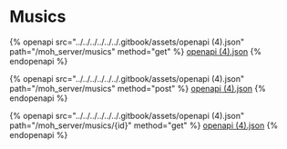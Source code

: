 # Musics

{% openapi src="../../../../../../.gitbook/assets/openapi (4).json" path="/moh_server/musics" method="get" %}
[openapi (4).json](<../../../../../../.gitbook/assets/openapi (4).json>)
{% endopenapi %}

{% openapi src="../../../../../../.gitbook/assets/openapi (4).json" path="/moh_server/musics" method="post" %}
[openapi (4).json](<../../../../../../.gitbook/assets/openapi (4).json>)
{% endopenapi %}

{% openapi src="../../../../../../.gitbook/assets/openapi (4).json" path="/moh_server/musics/{id}" method="get" %}
[openapi (4).json](<../../../../../../.gitbook/assets/openapi (4).json>)
{% endopenapi %}
